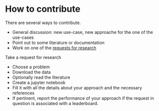 # How to contribute

There are several ways to contribute.

- General discussion: new use-case, new approache for the one of the use-cases
- Point out to some literature or documentation
- Work on one of the [requests for research](request.md)


Take a request for research
- Choose a problem 
- Download the data
- Optionally read the literature 
- Create a jupyter notebook 
- Fill it with all the details about your approach and the necessary references
- If pertinent, report the performance of your approach if the request in question is associated with a leaderboard.